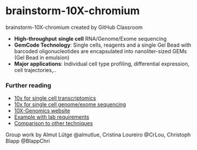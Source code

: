 # brainstorm-10X-chromium
brainstorm-10X-chromium created by GitHub Classroom

* __High-throughput__ __single cell__ RNA/Genome/Exome sequencing
* __GemCode Technology__: Single cells, reagents and a single Gel Bead with barcoded oligonucleotides are encapsulated into nanoliter-sized GEMs (Gel Bead in emulsion)
* __Major applications__: Individual cell type profiling, differential expression, cell trajectories,..

### Further reading

* [10x for single cell transcriptomics](https://get.genotoul.fr/wp-content/uploads/2017/12/06_171128_Bouchez_et_Kuchly.pdf)  
* [10x for single cell genome/exome sequencing](https://gsl.hudsonalpha.org/information/10X)
* [10X-Genomics website](https://www.10xgenomics.com/news/10x-genomics-new-chromium-system-enables-full-access-to-critical-molecular-and-cellular-information/) 
* [Example with lab requirements](http://dnatech.genomecenter.ucdavis.edu/single-cell-analyses/)  
* [Comparison to other techniques](https://www.biorxiv.org/content/biorxiv/early/2018/05/02/313130.full.pdf)

Group work by Almut Lütge @almutlue, Cristina Loureiro @CrLou, Christoph Blapp @BlappChri
